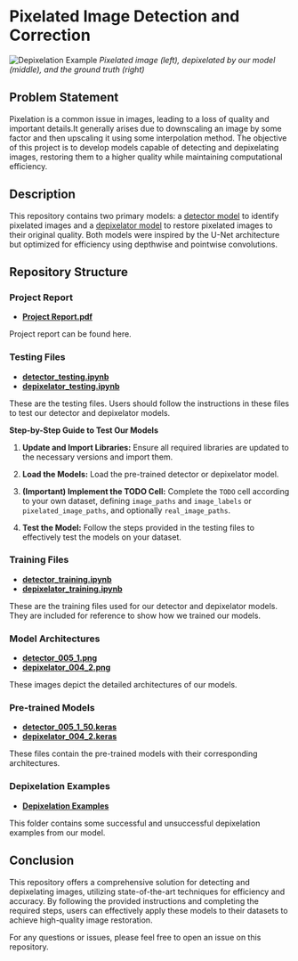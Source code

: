 # Pixelated Image Detection and Correction

![Depixelation Example](https://github.com/nafis71041/pixelation_correction/blob/main/depixelation_examples/success4_protest_4x_lanczos_nearest.png)
*Pixelated image (left), depixelated by our model (middle), and the ground truth (right)*

## Problem Statement

Pixelation is a common issue in images, leading to a loss of quality and important details.It generally arises due to downscaling an image by some factor and then upscaling it using some interpolation method. The objective of this project is to develop models capable of detecting and depixelating images, restoring them to a higher quality while maintaining computational efficiency.

## Description

This repository contains two primary models: a [detector model](https://github.com/nafis71041/pixelation_correction/blob/main/detector_005_1_50.keras) to identify pixelated images and a [depixelator model](https://github.com/nafis71041/pixelation_correction/blob/main/depixelator_004_2.keras) to restore pixelated images to their original quality. Both models were inspired by the U-Net architecture but optimized for efficiency using depthwise and pointwise convolutions.

## Repository Structure

### Project Report
- **[Project Report.pdf](https://github.com/nafis71041/pixelation_correction/blob/main/Project%20Report.pdf)**

Project report can be found here.

### Testing Files
- **[detector_testing.ipynb](https://github.com/nafis71041/pixelation_correction/blob/main/detector_testing.ipynb)**
- **[depixelator_testing.ipynb](https://github.com/nafis71041/pixelation_correction/blob/main/depixelator_testing.ipynb)**

These are the testing files. Users should follow the instructions in these files to test our detector and depixelator models.

**Step-by-Step Guide to Test Our Models**

1. **Update and Import Libraries:** Ensure all required libraries are updated to the necessary versions and import them.

2. **Load the Models:** Load the pre-trained detector or depixelator model.

3. **(Important) Implement the TODO Cell:** Complete the `TODO` cell according to your own dataset, defining `image_paths` and `image_labels` or `pixelated_image_paths`, and optionally `real_image_paths`.

4. **Test the Model:** Follow the steps provided in the testing files to effectively test the models on your dataset.

### Training Files
- **[detector_training.ipynb](https://github.com/nafis71041/pixelation_correction/blob/main/detector_training.ipynb)**
- **[depixelator_training.ipynb](https://github.com/nafis71041/pixelation_correction/blob/main/depixelator_training.ipynb)**

These are the training files used for our detector and depixelator models. They are included for reference to show how we trained our models.

### Model Architectures
- **[detector_005_1.png](https://github.com/nafis71041/pixelation_correction/blob/main/detector_005_1.png)**
- **[depixelator_004_2.png](https://github.com/nafis71041/pixelation_correction/blob/main/depixelator_004_2.png)**

These images depict the detailed architectures of our models.

### Pre-trained Models
- **[detector_005_1_50.keras](https://github.com/nafis71041/pixelation_correction/blob/main/detector_005_1_50.keras)**
- **[depixelator_004_2.keras](https://github.com/nafis71041/pixelation_correction/blob/main/depixelator_004_2.keras)**

These files contain the pre-trained models with their corresponding architectures.

### Depixelation Examples
- **[Depixelation Examples](https://github.com/nafis71041/pixelation_correction/tree/main/depixelation_examples)**

This folder contains some successful and unsuccessful depixelation examples from our model.

## Conclusion

This repository offers a comprehensive solution for detecting and depixelating images, utilizing state-of-the-art techniques for efficiency and accuracy. By following the provided instructions and completing the required steps, users can effectively apply these models to their datasets to achieve high-quality image restoration.

For any questions or issues, please feel free to open an issue on this repository.
